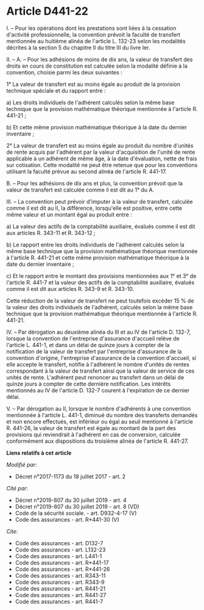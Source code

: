 # Article D441-22

I. – Pour les opérations dont les prestations sont liées à la cessation d'activité professionnelle, la convention prévoit la
faculté de transfert mentionnée au huitième alinéa de l'article L. 132-23 selon les modalités décrites à la section 5 du
chapitre II du titre III du livre Ier. 

II. – A. – Pour les adhésions de moins de dix ans, la valeur de transfert des droits en cours de constitution est calculée
selon la modalité définie à la convention, choisie parmi les deux suivantes : 

1° La valeur de transfert est au moins égale au produit de la provision technique spéciale et du rapport entre : 

a) Les droits individuels de l'adhérent calculés selon la même base technique que la provision mathématique théorique
mentionnée à l'article R. 441-21 ; 

b) Et cette même provision mathématique théorique à la date du dernier inventaire ; 

2° La valeur de transfert est au moins égale au produit du nombre d'unités de rente acquis par l'adhérent par la valeur
d'acquisition de l'unité de rente applicable à un adhérent de même âge, à la date d'évaluation, nette de frais sur
cotisation. Cette modalité ne peut être retenue que pour les conventions utilisant la faculté prévue au second alinéa de
l'article R. 441-17. 

B. – Pour les adhésions de dix ans et plus, la convention prévoit que la valeur de transfert est calculée comme il est dit au
1° du A. 

III. – La convention peut prévoir d'imputer à la valeur de transfert, calculée comme il est dit au II, la différence,
lorsqu'elle est positive, entre cette même valeur et un montant égal au produit entre : 

a) La valeur des actifs de la comptabilité auxiliaire, évalués comme il est dit aux articles R. 343-11 et R. 343-12 ; 

b) Le rapport entre les droits individuels de l'adhérent calculés selon la même base technique que la provision mathématique
théorique mentionnée à l'article R. 441-21 et cette même provision mathématique théorique à la date du dernier inventaire ; 

c) Et le rapport entre le montant des provisions mentionnées aux 1° et 3° de l'article R. 441-7 et la valeur des actifs de la
comptabilité auxiliaire, évalués comme il est dit aux articles R. 343-9 et R. 343-10. 

Cette réduction de la valeur de transfert ne peut toutefois excéder 15 % de la valeur des droits individuels de l'adhérent,
calculés selon la même base technique que la provision mathématique théorique mentionnée à l'article R. 441-21. 

IV. – Par dérogation au deuxième alinéa du III et au IV de l'article D. 132-7, lorsque la convention de l'entreprise
d'assurance d'accueil relève de l'article L. 441-1, et dans un délai de quinze jours à compter de la notification de la
valeur de transfert par l'entreprise d'assurance de la convention d'origine, l'entreprise d'assurance de la convention
d'accueil, si elle accepte le transfert, notifie à l'adhérent le nombre d'unités de rentes correspondant à la valeur de
transfert ainsi que la valeur de service de ces unités de rente. L'adhérent peut renoncer au transfert dans un délai de
quinze jours à compter de cette dernière notification. Les intérêts mentionnés au IV de l'article D. 132-7 courent à
l'expiration de ce dernier délai. 

V. – Par dérogation au II, lorsque le nombre d'adhérents à une convention mentionnée à l'article L. 441-1, diminué du nombre
des transferts demandés et non encore effectués, est inférieur ou égal au seuil mentionné à l'article R. 441-26, la valeur de
transfert est égale au montant de la part des provisions qui reviendrait à l'adhérent en cas de conversion, calculée
conformément aux dispositions du troisième alinéa de l'article R. 441-27.

**Liens relatifs à cet article**

_Modifié par_:

  - Décret n°2017-1173 du 18 juillet 2017 - art. 2

_Cité par_:

  - Décret n°2019-807 du 30 juillet 2019 - art. 4
  - Décret n°2019-807 du 30 juillet 2019 - art. 8 (VD)
  - Code de la sécurité sociale. - art. D932-4-17 (V)
  - Code des assurances - art. R*441-30 (V)

_Cite_:

  - Code des assurances - art. D132-7
  - Code des assurances - art. L132-23
  - Code des assurances - art. L441-1
  - Code des assurances - art. R*441-17
  - Code des assurances - art. R*441-26
  - Code des assurances - art. R343-11
  - Code des assurances - art. R343-9
  - Code des assurances - art. R441-21
  - Code des assurances - art. R441-27
  - Code des assurances - art. R441-7

